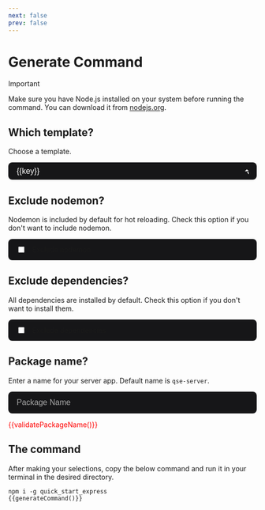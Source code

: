 ```yaml
---
next: false
prev: false
---
```


<script>
import { templates } from '../bin/configs';

export default {
    data() {
        return {
            templates: templates,
            selectedTemplate: Object.entries(templates)[0][1].name,
            packageName: "",
            removeNodemon: false,
            removeDeps: false,
        }
    },
    methods: {
        generateCommand() {
            let command = "qse init"

            if (this.selectedTemplate) {
                command += ` -t ${this.templates[this.selectedTemplate].name}`
            }

            if (this.packageName && !this.validatePackageName()) {
                command += ` -n ${this.packageName}`
            }

            if (this.removeNodemon) {
                command += " --remove-nodemon"
            }

            if (this.removeDeps) {
                command += " --remove-deps"
            }

            return command
        },
        validatePackageName() {
            let err = ""

            if (this.packageName.length > 214) {
                err = "Package name must have less than or equal to 214 characters."
            } else if (/[^-._~0-9a-zA-Z]/.test(this.packageName)) {
                err = "Package name must not contain non URL friendly characters (%, #, space)."
            } else if (/[A-Z]/.test(this.packageName)) {
                err = "Package name must contain only lower case letters."
            }

            return err
        }
    }
}
</script>

# Generate Command

> [!Important] 
> Make sure you have Node.js installed on your system before running the command. You can download it from [nodejs.org](https://nodejs.org/).

## Which template?

Choose a template.

<div class="custom-select">
    <select v-model="selectedTemplate">
        <option disabled value="">Select a template</option>
        <option v-for="(val, key) in templates" :value="val.name">
            {{key}}
        </option>
    </select>
</div>

## Exclude nodemon?

Nodemon is included by default for hot reloading. Check this option if you don't want to include nodemon.

<div class="check">
    <input type="checkbox" id="remove-nodemon" v-model="removeNodemon">
    <label for="remove-nodemon">Exclude nodemon</label>
</div>

## Exclude dependencies?

All dependencies are installed by default. Check this option if you don't want to install them.

<div class="check">
    <input type="checkbox" id="remove-deps" v-model="removeDeps">
    <label for="remove-deps">Exclude dependencies</label>
</div>

## Package name?

Enter a name for your server app. Default name is `qse-server`.

<div>
    <input type="text" id="package-name" v-model="packageName" placeholder="Package Name">
    <p class="error-message" v-if="validatePackageName()">{{validatePackageName()}}</p>
</div>

## The command

After making your selections, copy the below command and run it in your terminal in the desired directory.

```shell-vue
npm i -g quick_start_express
{{generateCommand()}}
```

<style>

input[type="text"] {
    background-color: #161618;
    width: 100%;
    min-width: 200px;
    padding: 0.75rem 1rem;
    border: 1px solid transparent;
    border-radius: 8px;
    font-size: 1rem;
    color: #fff;
    transition: border-color 0.2s ease, background-color 0.2s ease;
}

input[type="text"]:hover {
    border-color: #a8b1ff;
    background-color: #1e1e20;
}

input[type="text"]:focus {
    border-color: #a8b1ff;
    background-color: #1e1e20;
}

input[type="text"]::placeholder {
    color: #a8a8a8;
}

.error-message {
    color: red;
}

label {
    margin-bottom: 0.5rem;
    display: inline-block;
}

.custom-select {
    min-width: 352px;
    position: relative;
}

.custom-select select {
    appearance: none;
    width: 100%;
    padding: 8px 16px;
    border: 1px solid transparent;
    border-radius: 8px;
    color: #fff;
    cursor: pointer;
    transition: border-color 0.2s ease, background-color 0.2s ease;
    background-color: #161618;
    font-size: 1rem;
}

.custom-select select:hover {
    border-color: #a8b1ff;
    background-color: #1e1e20;
}

.custom-select select:focus {
    border-color: #a8b1ff;
    background-color: #1e1e20;
}

.custom-select::before,
.custom-select::after {
    --size: 4px;
    content: "";
    position: absolute;
    right: 16px;
    pointer-events: none;
}

.custom-select::before {
    border-left: var(--size) solid transparent;
    border-right: var(--size) solid transparent;
    border-bottom: var(--size) solid #fff;
    top: 40%;
}

.custom-select::after {
    border-left: var(--size) solid transparent;
    border-right: var (--size) solid transparent;
    border-top: var(--size) solid #fff;
    top: 55%;
}

.check {
    display: flex;
    align-items: center;
    background-color: #161618;
    padding: 0.75rem 1rem;
    border-radius: 8px;
    margin-bottom: 1rem;
}

.check input[type="checkbox"] {
    margin-right: 1rem;
}

.check label {
    margin-bottom: 0;
}

</style>

